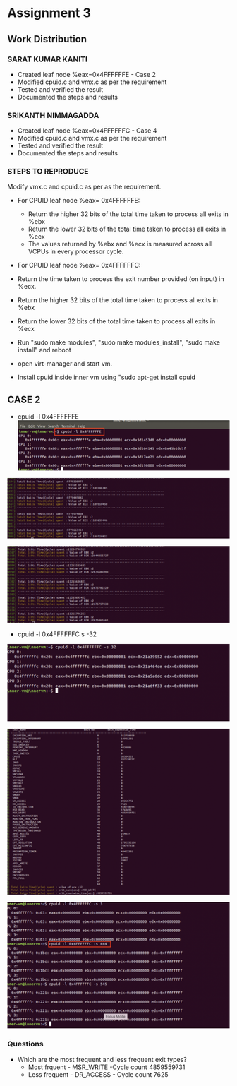 # Assignment 3

## Work Distribution

### SARAT KUMAR KANITI
* Created leaf node %eax=0x4FFFFFFE - Case 2
* Modified cpuid.c and vmx.c as per the requirement
* Tested and verified the result
* Documented the steps and results


### SRIKANTH NIMMAGADDA
* Created leaf node %eax=0x4FFFFFFC - Case 4
* Modified cpuid.c and vmx.c as per the requirement
* Tested and verified the result
* Documented the steps and results

### STEPS TO REPRODUCE
Modify vmx.c and cpuid.c as per as the requirement.
* For CPUID leaf node %eax= 0x4FFFFFFE:
  * Return the higher 32 bits of the total time taken to process all exits in %ebx
  * Return the lower 32 bits of the total time taken to process all exits in %ecx
  * The values returned by %ebx and %ecx is measured across all VCPUs in every processor cycle.

* For CPUID leaf node %eax= 0x4FFFFFFC:
* Return the time taken to process the exit number provided (on input) in %ecx.
* Return the higher 32 bits of the total time taken to process all exits in %ebx
* Return the lower 32 bits of the total time taken to process all exits in %ecx
* Run "sudo make modules", "sudo make modules_install", "sudo make install" and reboot
* open virt-manager and start vm.
* Install cpuid inside inner vm using "sudo apt-get install cpuid

## CASE 2

* cpuid -l 0x4FFFFFFE
![Alt text](https://github.com/sarat458/linux/blob/master/cmpe283/Assignment3/Output/ASSIGNMENT%203%20IMAGE%201.png "Optional title")

![Alt text](https://github.com/sarat458/linux/blob/master/cmpe283/Assignment3/Output/ASSIGNMENT%203%20IMAGE%202.png "Optional title")

![Alt text](https://github.com/sarat458/linux/blob/master/cmpe283/Assignment3/Output/ASSIGNMENT%203%20IMAGE3.png "Optional title")

* cpuid -l 0x4FFFFFFC s -32

![Alt text](https://github.com/sarat458/linux/blob/master/cmpe283/Assignment3/Output/ASSIGNMENT%203%20IMAGE%204.png "Optional title")

![Alt text](https://github.com/sarat458/linux/blob/master/cmpe283/Assignment3/Output/ASSIGNMENT%203%20IMAGE%205.png "Optional title")

![Alt text](https://github.com/sarat458/linux/blob/master/cmpe283/Assignment3/Output/ASSIGNMENT%203%20IMAGE%206.png "Optional title")

### Questions
* Which are the most frequent and less frequent exit types?
  * Most frquent - MSR_WRITE -Cycle count 4859559731
  * Less frequent - DR_ACCESS - Cycle count 7625
